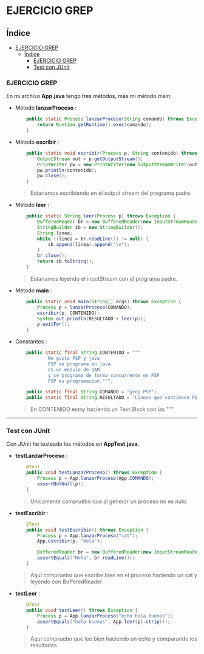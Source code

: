 # EJERCICIO GREP

## Índice

- [EJERCICIO GREP](#ejercicio-grep)
  - [Índice](#índice)
    - [EJERCICIO GREP](#ejercicio-grep-1)
    - [Test con JUnit](#test-con-junit)


### EJERCICIO GREP

En mi archivo **App.java** tengo tres métodos, más mi método main: 

- Método **lanzarProceso** :
    ```java
        public static Process lanzarProceso(String comando) throws Exception {
            return Runtime.getRuntime().exec(comando);
        } 
    ```

- Método **escribir** : 
    ```java
        public static void escribir(Process p, String contenido) throws Exception {
            OutputStream out = p.getOutputStream();
            PrintWriter pw = new PrintWriter(new OutputStreamWriter(out));
            pw.println(contenido);
            pw.close();
        }
    ```
    > Estariamos escribiendo en el output stream del programa padre.

- Método **leer** : 
    ```java
        public static String leer(Process p) throws Exception {
            BufferedReader br = new BufferedReader(new InputStreamReader(p.getInputStream()));
            StringBuilder sb = new StringBuilder();
            String linea;
            while ((linea = br.readLine()) != null) {
                sb.append(linea).append("\n");
            }
            br.close();
            return sb.toString();
        }
    ```
    > Estariamos leyendo el inputStream con el programa padre.

- Método **main** : 
    ```java
        public static void main(String[] args) throws Exception {
            Process p = lanzarProceso(COMANDO);
            escribir(p, CONTENIDO);
            System.out.println(RESULTADO + leer(p));
            p.waitFor();
        }
    ```

- Constantes : 
    ```java
        public static final String CONTENIDO = """
                Me gusta PSP y java
                PSP se programa en java
                es un modulo de DAM
                y se programa de forma concurrente en PSP
                PSP es programacion.""";

        public static final String COMANDO = "grep PSP";
        public static final String RESULTADO = "Lineas que contienen PSP : \n";
    ```
    > En CONTENIDO estoy haciendo un Text Block con las """.

---

### Test con JUnit

Con JUnit he testeado los métodos en **AppTest.java**. 

- **testLanzarProceso** : 
    ```java
        @Test
        public void testLanzarProceso() throws Exception {
            Process p = App.lanzarProceso(App.COMANDO);
            assertNotNull(p);
        }
    ```
    > Unicamente compruebo que al generar un proceso no es nulo.

- **testEscribir** : 
    ```java
        @Test
        public void testEscribir() throws Exception {
            Process p = App.lanzarProceso("cat");
            App.escribir(p, "Hola");

            BufferedReader br = new BufferedReader(new InputStreamReader(p.getInputStream()));
            assertEquals("Hola", br.readLine());
        }
    ```
    > Aqui compruebo que escribe bien en el proceso haciendo un cat y leyendo con BufferedReader

- **testLeer** : 
    ```java
        @Test
        public void testLeer() throws Exception {
            Process p = App.lanzarProceso("echo hola buenas");
            assertEquals("hola buenas", App.leer(p).strip());
        }   
    ```
    > Aqui compruebo que lee bien haciendo un echo y comparando los resultados

